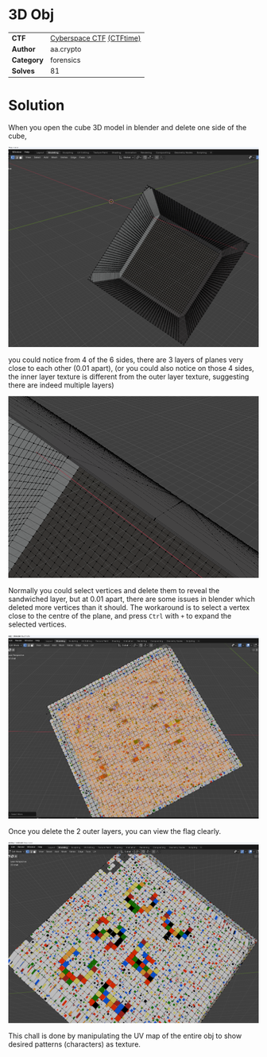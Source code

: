 # 3D Obj

|              |                                                                                    |
| ------------ | ---------------------------------------------------------------------------------- |
| **CTF**      | [Cyberspace CTF](https://2024.csc.tf/) [(CTFtime)](https://ctftime.org/event/2428) |
| **Author**   | aa.crypto                                                                          |
| **Category** | forensics                                                                          |
| **Solves**   | 81                                                                                 |

# Solution

When you open the cube 3D model in blender and delete one side of the cube,

![Deleted one side](assets/delete_one_side.png)

you could notice from 4 of the 6 sides, there are 3 layers of planes very close to each other (0.01 apart), (or you could also notice on those 4 sides, the inner layer texture is different from the outer layer texture, suggesting there are indeed multiple layers)

![3 close layers](assets/3layers.png)

Normally you could select vertices and delete them to reveal the sandwiched layer, but at 0.01 apart, there are some issues in blender which deleted more vertices than it should. The workaround is to select a vertex close to the centre of the plane, and press `Ctrl` with `+` to expand the selected vertices.

![Selected vertices](assets/select.png)

Once you delete the 2 outer layers, you can view the flag clearly.

![Flag](assets/flag.png)

This chall is done by manipulating the UV map of the entire obj to show desired patterns (characters) as texture.
